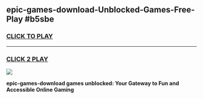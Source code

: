 
## epic-games-download-Unblocked-Games-Free-Play #b5sbe
<h3>
<a href="https://us.freeplayer.one?title=epic-games-download&ref=9M">CLICK TO PLAY</a></h3>
<hr>

<h3>
<a href="https://us.freeplayer.one?title=epic-games-download&ref=9M">CLICK 2 PLAY</a>
  
</h3>

<a href="https://us.freeplayer.one?title=epic-games-download&ref=9M"><img src="https://clearcache.store/games.png"></a>


**epic-games-download games unblocked: Your Gateway to Fun and Accessible Online Gaming**
